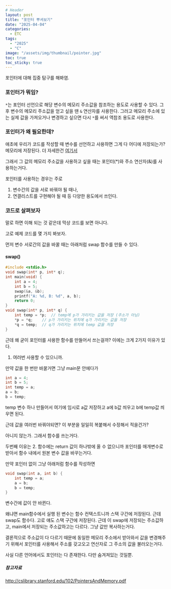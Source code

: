 ```yaml
---
# Header
layout: post
title: "포인터 뿌셔보기"
date: "2025-04-04"
categories: 
  - ETC
tags: 
  - "2025"
  - "C"
image: "/assets/img/thumbnail/pointer.jpg"
toc: true
toc_sticky: true
---
```

포인터에 대해 집중 탐구를 해봐염.

### 포인터가 뭐임?
`*`는 포인터 선언으로 해당 변수의 메모리 주소값을 참조하는 용도로 사용할 수 있다.
그 후 변수의 메모리 주소값을 얻고 싶을 땐 `&` 연산자를 사용한다.
그러고 메모리 주소에 있는 실제 값을 가져오거나 변경하고 싶으면 다시 `*`를 써서 역참조 용도로 사용한다.

### 포인터가 왜 필요한데?
애초에 우리가 코드를 작성할 때 변수를 선언하고 사용하면 그게 다 어디에 저장되는가?
메모리에 저장된다. 더 자세한건 [여기서](https://dpwls02142.github.io/posts/itertools-%EB%9D%BC%EC%9D%B4%EB%B8%8C%EB%9F%AC%EB%A6%AC%EC%99%80-%EB%A9%94%EB%AA%A8%EB%A6%AC-%EA%B5%AC%EC%A1%B0/#%EB%8D%B0%EC%9D%B4%ED%84%B0%EA%B0%80-%EB%A9%94%EB%AA%A8%EB%A6%AC%EC%97%90-%EC%8C%93%EC%9D%B4%EB%8A%94-%EA%B3%BC%EC%A0%95)

그래서 그 값의 메모리 주소값을 사용하고 싶을 때는 포인터(*)와 주소 연산자(&)를 사용하는거다.

포인터를 사용하는 경우는 주로
1. 변수간의 값을 서로 바꿔야 될 때나,
2. 연결리스트를 구현해야 될 때 등
다양한 용도에서 쓰인다.

### 코드로 살펴보자
말로 하면 이해 되는 것 같은데 막상 코드를 보면 아니다.

고로 예제 코드를 몇 가지 봐보자.

먼저 변수 서로간의 값을 바꿀 때는 아래처럼 swap 함수를 만들 수 있다.

#### swap()
```c
#include <stdio.h>
void swap(int* p, int* q);
int main(void) {
    int a = 4;
    int b = 5;
    swap(&a, &b);
    printf("A: %d, B: %d", a, b);
    return 0;
}
void swap(int* p, int* q) {
    int temp = *p;  // temp에 p가 가리키는 값을 저장 (주소가 아님)
    *p = *q;    // p가 가리키는 위치에 q가 가리키는 값을 저장
    *q = temp;  // q가 가리키는 위치에 temp 값을 저장
}
```

근데 왜 굳이 포인터를 사용한 함수를 만들어서 쓰는걸까? 이에는 크게 2가지 이유가 있다.
1. 여러번 사용할 수 있으니까.

만약 값을 한 번만 바꿀거면 그냥 main문 안에다가

```c
int a = 4;
int b = 5;
int temp = a;
a = b;
b = temp;
```

temp 변수 하나 만들어서 여기에 임시로 a값 저장하고 a에 b값 씌우고 b에 temp값 씌우면 된다.

근데 값을 여러번 바꿔야되면? 이 부분을 일일히 복붙해서 수정해서 적을건가? 

아니지 않는가. 그래서 함수를 쓰는거다.

두번째 이유는
2. 함수에는 return 값이 하나밖에 올 수 없으니까
포인터를 매개변수로 받아서 함수 내에서 원본 변수 값을 바꾸는거다.

만약 포인터 없이 그냥 아래처럼 함수를 작성하면

```c
void swap(int a, int b) {
    int temp = a;
    a = b;
    b = temp;
}
```

변수간에 값이 안 바뀐다.

왜냐면 main함수에서 실행 된 변수는 함수 컨택스트니까 스택 구간에 저장된다.
근데 swap도 함수다. 고로 얘도 스택 구간에 저장된다.
근데 이 swap에 저장되는 주소값하고, main에서 저장되는 주소값하고는 다르다.
그냥 값만 복사하는거다.

결론적으로 주소값이 다 다르기 때문에 동일한 메모리 주소에서 받아와서 값을 변경해주기 위해서 포인터를 사용해서 주소를 갖고오고 연산자로 그 주소의 값을 불러오는거다.

사실 다른 언어에서도 포인터는 다 존재한다. 다만 숨겨져있는 것일뿐.

##### 참고자료
http://cslibrary.stanford.edu/102/PointersAndMemory.pdf
